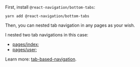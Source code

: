 First, install `@react-navigation/bottom-tabs`:

```npm
yarn add @react-navigation/bottom-tabs
```

Then, you can nested tab navigation in any pages as your wish.

I nested two tab navigations in this case:

- [pages/index](../pages/index.js);
- [pages/user](../pages/user.js);

Learn more: [tab-based-navigation](https://reactnavigation.org/docs/tab-based-navigation).

